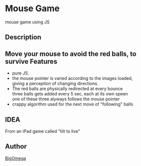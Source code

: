 Mouse Game
=========
mouse game using JS

Description
------
Move your mouse to avoid the red balls, to survive 
Features
----
* pure JS.  
* the mouse pointer is varied according to the images loaded,  
giving a perception of changing directions.
* The red balls are physically redirected at every bounce  
three balls gets added every 5 sec, each at its own speen  
one of these three alyways follows the mouse pointer
* crappy algorithm used for the next move of "following" balls

IDEA
----
From an iPad game called "tilt to live"

Author
----
[BigOmega](http://twitter.com/bigomega "Twitter")
